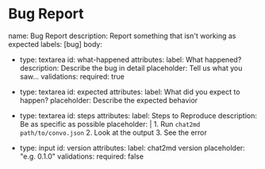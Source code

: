 # Bug Report

name: Bug Report
description: Report something that isn't working as expected
labels: [bug]
body:

- type: textarea
  id: what-happened
  attributes:
  label: What happened?
  description: Describe the bug in detail
  placeholder: Tell us what you saw...
  validations:
  required: true

- type: textarea
  id: expected
  attributes:
  label: What did you expect to happen?
  placeholder: Describe the expected behavior

- type: textarea
  id: steps
  attributes:
  label: Steps to Reproduce
  description: Be as specific as possible
  placeholder: | 1. Run `chat2md path/to/convo.json` 2. Look at the output 3. See the error

- type: input
  id: version
  attributes:
  label: chat2md version
  placeholder: "e.g. 0.1.0"
  validations:
  required: false
